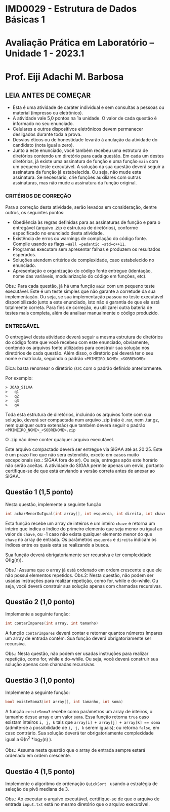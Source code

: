 # IMD0029 - Estrutura de Dados Básicas 1 
# Avaliação Prática em Laboratório – Unidade 1 -  2023.1
# Prof. Eiji Adachi M. Barbosa

## **LEIA ANTES DE COMEÇAR**

* Esta é uma atividade de caráter individual e sem consultas a pessoas ou material (impresso ou eletrônico). 
* A atividade vale 5,0 pontos na 1a unidade. O valor de cada questão é informado no seu enunciado. 
* Celulares e outros dispositivos eletrônicos devem permanecer desligados durante toda a prova. 
* Desvios éticos ou de honestidade levarão à anulação da atividade do candidato (nota igual a zero). 
* Junto a este enunciado, você também recebeu uma estrutura de diretórios contendo um diretório para cada questão. Em cada um destes diretórios, já existe uma assinatura de função e uma função ``main`` com um pequeno teste executável. A solução da sua questão deverá seguir a assinatura da função já estabelecida. Ou seja, não mude esta assinatura. Se necessário, crie funções auxiliares com outras assinaturas, mas não mude a assinatura da função original.

### **CRITÉRIOS DE CORREÇÃO**
Para a correção desta atividade, serão levados em consideração, dentre outros, os seguintes pontos:
* Obediência às regras definidas para as assinaturas de função e para o entregável (arquivo .zip e estrutura de diretórios), conforme especificado no enunciado desta atividade.
* Existência de erros ou warnings de compilação do código fonte.   Compile usando as flags ``–Wall –pedantic –std=c++11``.
* Programas executam sem apresentar falhas e produzem os resultados esperados.
* Soluções atendem critérios de complexidade, caso estabelecido no enunciado.
* Apresentação e organização do código fonte entregue (identação, nome das variáveis, modularização do código em funções, etc).

Obs.: Para cada questão, já há uma função ``main`` com um pequeno teste executável. Este é um teste simples que não garante a corretude da sua implementação. Ou seja, se sua implementação passou no teste executável disponibilizado junto a este enunciado, isto não é garantia de que ela está totalmente correta. Para fins de correção, eu utilizarei outra bateria de testes mais completa, além de analisar manualmente o código produzido. 

### **ENTREGÁVEL** 
O entregável desta atividade deverá seguir a mesma estrutura de diretórios do código fonte que você recebeu com este enunciado, obviamente, contendo os arquivos fonte utilizados para construir sua solução nos diretórios de cada questão. Além disso, o diretório pai deverá ter o seu nome e matrícula, seguindo o padrão ``<PRIMEIRO_NOME>_<SOBRENOME> ``

Dica: basta renomear o diretório /src com o padrão definido anteriormente. 

Por exemplo:
~~~
> JOAO_SILVA
>	q1
>	q2
>	q3
>	q4
~~~

Toda esta estrutura de diretórios, incluindo os arquivos fonte com sua solução, deverá ser compactada num arquivo .zip (não é .rar, nem .tar.gz, nem qualquer outra extensão) que também deverá seguir o padrão ``<PRIMEIRO_NOME>_<SOBRENOME>.zip ``

O .zip não deve conter qualquer arquivo executável. 

Este arquivo compactado deverá ser entregue via SIGAA até as 20:25. Este é um prazo fixo que não será estendido, exceto em casos muito excepcionais (ex.: SIGAA fora do ar). Ou seja, entregas após este horário não serão aceitas. A atividade do SIGAA permite apenas um envio, portanto certifique-se de que está enviando a versão correta antes de anexar ao SIGAA. 

<div style="page-break-after: always;"></div>

## **Questão 1 (1,5 ponto)** 
Nesta questão, implemente a seguinte função

~~~c++
int acharMenorOuIgual(int array[], int esquerda, int direita, int chave)
~~~

 Esta função recebe um array de inteiros e um inteiro ``chave`` e retorna um inteiro que indica o índice do primeiro elemento que seja menor ou igual ao valor de ``chave``, ou -1 caso não exista qualquer elemento menor do que ``chave`` no array de entrada. Os parâmetros ``esquerda`` e ``direita`` indicam os índices entre os quais está se realizando a busca.
 
 Sua função deverá obrigatoriamente ser recursiva e ter complexidade Θ(lg(n)).

Obs.1: Assuma que o array já está ordenado em ordem crescente e que ele não possui elementos repetidos.
Obs.2: Nesta questão, não podem ser usadas instruções para realizar repetição, como for, while e do-while. Ou seja, você deverá construir sua solução apenas com chamadas recursivas.


## **Questão 2 (1,0 ponto)** 
Implemente a seguinte função:

~~~c++
int contarImpares(int array, int tamanho)
~~~

A função ``contarImpares`` deverá contar e retornar quantos números ímpares um array de entrada contém. Sua função deverá obrigatoriamente ser recursiva.

Obs.: Nesta questão, não podem ser usadas instruções para realizar repetição, como for, while e do-while. Ou seja, você deverá construir sua solução apenas com chamadas recursivas.

## **Questão 3 (1,0 ponto)**
Implemente a seguinte função:
~~~c++
bool existeSoma3(int array[], int tamanho, int soma)
~~~

A função ``existeSoma3`` recebe como parâmetros um array de inteiros, o tamanho desse array e um valor ``soma``. Essa função retorna ``true`` caso existam inteiros ``i, j, k`` tais que ``array[i] + array[j] + array[k] == soma`` (admite-se a possibilidade de  ``i, j, k`` serem iguais); ou retorna ``false``, em caso contrário. Sua solução deverá ter obrigatoriamente complexidade igual a Θ(n<sup>2</sup> *log<sub>2</sub>(n) ). 

Obs.: Assuma nesta questão que o array de entrada sempre estará ordenado em ordem crescente.

## **Questão 4 (1,5 ponto)** 
Implemente o algoritmo de ordenação ``QuickSort `` usando a estratégia de seleção de pivô mediana de 3. 

Obs.: Ao executar o arquivo executável, certifique-se de que o arquivo de entrada ``input.txt`` está no mesmo diretório que o arquivo executável.
